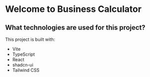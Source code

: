 # Welcome to Business Calculator

## What technologies are used for this project?

This project is built with:

- Vite
- TypeScript
- React
- shadcn-ui
- Tailwind CSS
